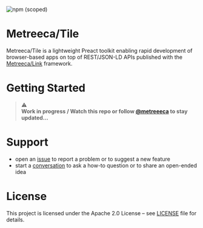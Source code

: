 ![npm (scoped)](https://img.shields.io/npm/v/@metreeca/tile)

# Metreeca/Tile

Metreeca/Tile is a lightweight Preact toolkit enabling rapid development of browser-based apps on top of REST/JSON-LD
APIs published with the [Metreeca/Link](https://github.com/metreeca/link) framework.

# Getting Started

> :warning:  
> **Work in progress / Watch this repo or follow [@metreeeca](https://twitter.com/metreeca) to stay updated…**

# Support

- open an [issue](https://github.com/metreeca/tile/issues) to report a problem or to suggest a new feature
- start a [conversation](https://github.com/metreeca/tile/discussions) to ask a how-to question or to share an open-ended
  idea

# License

This project is licensed under the Apache 2.0 License – see [LICENSE](LICENSE) file for details.